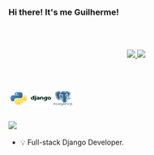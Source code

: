 ### Hi there! It's me Guilherme!

<br></br>

<div align="center">
  <a href="https://github.com/GuiHungaro">
  <img height="180em" src="https://github-readme-stats.vercel.app/api?username=GuiHungaro&show_icons=true&theme=dark&include_all_commits=true&count_private=true"/>
  <img height="180em" src="https://github-readme-stats.vercel.app/api/top-langs/?username=GuiHungaro&layout=compact&langs_count=7&theme=dark"/>
</div>

<br></br>
  
<div> 
  <a href = "#">
    <img align="center" alt="Python" height="30" width="40" src="https://raw.githubusercontent.com/devicons/devicon/master/icons/python/python-original.svg"></a>
  <a href="#">
    <img align="center" alt="Python" height="30" width="40" src="https://raw.githubusercontent.com/devicons/devicon/master/icons/django/django-plain-wordmark.svg"></a> 
  <a href="#">
    <img align="center" alt="Python" height="30" width="40" src="https://raw.githubusercontent.com/devicons/devicon/master/icons/postgresql/postgresql-plain-wordmark.svg"></a> 
<div> 

  

##
  
  
<div> 
  <a href = "mailto:gui.web.developer@gmail.com">
    <img src="https://img.shields.io/badge/-Gmail-%23333?style=for-the-badge&logo=gmail&logoColor=white" target="_blank"></a>
<div> 


- 💡 Full-stack Django Developer.
